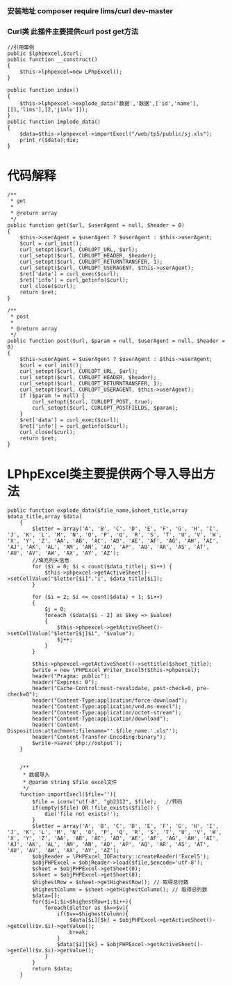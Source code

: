 

### 安装地址 composer require lims/curl dev-master
### Curl类 此插件主要提供curl post  get方法
    //引用事例
    public $lphpexcel,$curl;
    public function __construct()
    {
        $this->lphpexcel=new LPhpExcel();
    }

    public function index()
    {
        $this->lphpexcel->explode_data('数据','数据',['id','name'],[[1,'lims'],[2,'jinlu']]);
    }
    public function implode_data()
    {
        $data=$this->lphpexcel->importExecl("/web/tp5/public/sj.xls");
        print_r($data);die;
    }
# 代码解释
    /**
     * get
     *
     * @return array
     */
    public function get($url, $userAgent = null, $header = 0)
    {
        $this->userAgent = $userAgent ? $userAgent : $this->userAgent;
        $curl = curl_init();
        curl_setopt($curl, CURLOPT_URL, $url);
        curl_setopt($curl, CURLOPT_HEADER, $header);
        curl_setopt($curl, CURLOPT_RETURNTRANSFER, 1);
        curl_setopt($curl, CURLOPT_USERAGENT, $this->userAgent);
        $ret['data'] = curl_exec($curl);
        $ret['info'] = curl_getinfo($curl);
        curl_close($curl);
        return $ret;
    }

    /**
     * post
     *
     * @return array
     */
    public function post($url, $param = null, $userAgent = null, $header = 0)
    {
        $this->userAgent = $userAgent ? $userAgent : $this->userAgent;
        $curl = curl_init();
        curl_setopt($curl, CURLOPT_URL, $url);
        curl_setopt($curl, CURLOPT_HEADER, $header);
        curl_setopt($curl, CURLOPT_RETURNTRANSFER, 1);
        curl_setopt($curl, CURLOPT_USERAGENT, $this->userAgent);
        if ($param != null) {
            curl_setopt($curl, CURLOPT_POST, true);
            curl_setopt($curl, CURLOPT_POSTFIELDS, $param);
        }
        $ret['data'] = curl_exec($curl);
        $ret['info'] = curl_getinfo($curl);
        curl_close($curl);
        return $ret;
    }
# LPhpExcel类主要提供两个导入导出方法
    public function explode_data($file_name,$sheet_title,array $data_title,array $data)
        {
            $letter = array('A', 'B', 'C', 'D', 'E', 'F', 'G', 'H', 'I', 'J', 'K', 'L', 'M', 'N', 'O', 'P', 'Q', 'R', 'S', 'T', 'U', 'V', 'W', 'X', 'Y', 'Z', 'AA', 'AB', 'AC', 'AD', 'AE', 'AF', 'AG', 'AH', 'AI', 'AJ', 'AK', 'AL', 'AM', 'AN', 'AO', 'AP', 'AQ', 'AR', 'AS', 'AT', 'AU', 'AV', 'AW', 'AX', 'AY', 'AZ');
            //填充列头信息
            for ($i = 0; $i < count($data_title); $i++) {
                $this->phpexcel->getActiveSheet()->setCellValue("$letter[$i]".'1', $data_title[$i]);
            }
    
            for ($i = 2; $i <= count($data) + 1; $i++)
            {
                $j = 0;
                foreach ($data[$i - 2] as $key => $value)
                {
                    $this->phpexcel->getActiveSheet()->setCellValue("$letter[$j]$i", "$value");
                    $j++;
                }
            }
    
            $this->phpexcel->getActiveSheet()->settitle($sheet_title);
            $write = new \PHPExcel_Writer_Excel5($this->phpexcel);
            header("Pragma: public");
            header("Expires: 0");
            header("Cache-Control:must-revalidate, post-check=0, pre-check=0");
            header("Content-Type:application/force-download");
            header("Content-Type:application/vnd.ms-execl");
            header("Content-Type:application/octet-stream");
            header("Content-Type:application/download");
            header('Content-Disposition:attachment;filename="'.$file_name.'.xls"');
            header("Content-Transfer-Encoding:binary");
            $write->save('php://output');
        }
    
    
        /**
         * 数据导入
         * @param string $file excel文件
         */
        function importExecl($file=''){
            $file = iconv("utf-8", "gb2312", $file);   //转码
            if(empty($file) OR !file_exists($file)) {
                die('file not exists!');
            }
            $letter = array('A', 'B', 'C', 'D', 'E', 'F', 'G', 'H', 'I', 'J', 'K', 'L', 'M', 'N', 'O', 'P', 'Q', 'R', 'S', 'T', 'U', 'V', 'W', 'X', 'Y', 'Z', 'AA', 'AB', 'AC', 'AD', 'AE', 'AF', 'AG', 'AH', 'AI', 'AJ', 'AK', 'AL', 'AM', 'AN', 'AO', 'AP', 'AQ', 'AR', 'AS', 'AT', 'AU', 'AV', 'AW', 'AX', 'AY', 'AZ');
            $objReader = \PHPExcel_IOFactory::createReader('Excel5');
            $objPHPExcel = $objReader->load($file,$encode='utf-8');
            $sheet = $objPHPExcel->getSheet(0);
            $sheet = $objPHPExcel->getSheet(0);
            $highestRow = $sheet->getHighestRow(); // 取得总行数
            $highestColumn = $sheet->getHighestColumn(); // 取得总列数
            $data=[];
            for($i=1;$i<$highestRow+1;$i++){
                foreach($letter as $k=>$v){
                    if($v==$highestColumn){
                        $data[$i][$k] = $objPHPExcel->getActiveSheet()->getCell($v.$i)->getValue();
                        break;
                    }
                    $data[$i][$k] = $objPHPExcel->getActiveSheet()->getCell($v.$i)->getValue();
                }
            }
            return $data;
        }